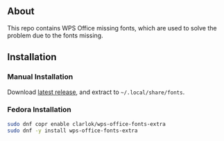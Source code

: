 ## About

This repo contains WPS Office missing fonts, which are used to solve the problem due to the fonts missing.

## Installation

### Manual Installation

Download [latest release](https://github.com/JamesBrosy/wps-office-fonts-extra/archive/refs/tags/1.0.1.tar.gz), and extract to `~/.local/share/fonts`.

### Fedora Installation

```sh
sudo dnf copr enable clarlok/wps-office-fonts-extra
sudo dnf -y install wps-office-fonts-extra
```

